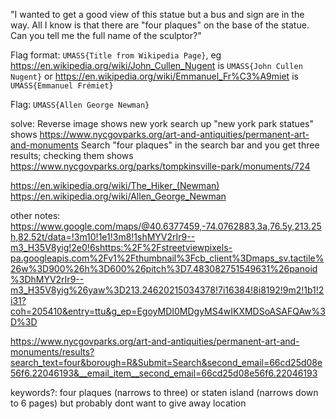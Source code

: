 "I wanted to get a good view of this statue but a bus and sign are in the way. All I know is that there are "four plaques"  on the base of the statue. Can you tell me the full name of the sculptor?"

Flag format: `UMASS{Title from Wikipedia Page}`, eg https://en.wikipedia.org/wiki/John_Cullen_Nugent is `UMASS{John Cullen Nugent}`
or https://en.wikipedia.org/wiki/Emmanuel_Fr%C3%A9miet is `UMASS{Emmanuel Frémiet}`

Flag: `UMASS{Allen George Newman}`

solve:
Reverse image shows new york
search up "new york park statues" shows https://www.nycgovparks.org/art-and-antiquities/permanent-art-and-monuments
Search "four plaques" in the search bar and you get three results; checking them shows  
https://www.nycgovparks.org/parks/tompkinsville-park/monuments/724

https://en.wikipedia.org/wiki/The_Hiker_(Newman)
https://en.wikipedia.org/wiki/Allen_George_Newman

other notes:
https://www.google.com/maps/@40.6377459,-74.0762883,3a,76.5y,213.25h,82.52t/data=!3m10!1e1!3m8!1shMYV2rIr9--m3_H35V8yig!2e0!6shttps:%2F%2Fstreetviewpixels-pa.googleapis.com%2Fv1%2Fthumbnail%3Fcb_client%3Dmaps_sv.tactile%26w%3D900%26h%3D600%26pitch%3D7.483082751549631%26panoid%3DhMYV2rIr9--m3_H35V8yig%26yaw%3D213.24620215034378!7i16384!8i8192!9m2!1b1!2i31?coh=205410&entry=ttu&g_ep=EgoyMDI0MDgyMS4wIKXMDSoASAFQAw%3D%3D

https://www.nycgovparks.org/art-and-antiquities/permanent-art-and-monuments/results?search_text=four&borough=R&Submit=Search&second_email=66cd25d08e56f6.22046193&__email_item__second_email=66cd25d08e56f6.22046193

keywords?: four plaques (narrows to three)
or
staten island (narrows down to 6 pages) but probably dont want to give away location